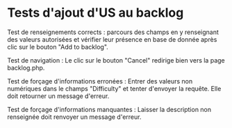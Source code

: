 # Tests d'ajout d'US au backlog

Test de renseignements corrects : parcours des champs en y renseignant des valeurs autorisées et
vérifier leur présence en base de donnée après clic sur le bouton "Add to backlog".

Test de navigation : Le clic sur le bouton "Cancel" redirige bien vers la page backlog.php.

Test de forçage d'informations erronées : Entrer des valeurs non numériques dans le champs
"Difficulty" et tenter d'envoyer la requête. Elle doit retourner un message d'erreur.

Test de forçage d'informations manquantes : Laisser la description non renseignée doit renvoyer un message
d'erreur.
